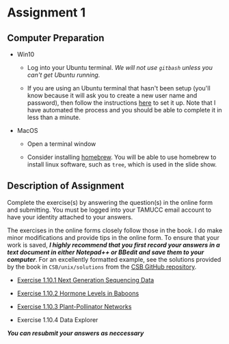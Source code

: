 # Assignment 1 

## Computer Preparation
* Win10
  * Log into your Ubuntu terminal.  _We will not use `gitbash` unless you can't get Ubuntu running._

  * If you are using an Ubuntu terminal that hasn't been setup (you'll know because it will ask you to create a new user name and password), then follow the instructions [here](https://github.com/cbirdlab/wlsUBUNTU_settings/blob/master/README.md) to set it up. Note that I have automated the process and you should be able to complete it in less than a minute.

* MacOS

  * Open a terminal window

  * Consider installing [homebrew](https://brew.sh/).  You will be able to use homebrew to install linux software, such as `tree`, which is used in the slide show.

## Description of Assignment

Complete the exercise(s) by answering the question(s) in the online form and submitting.  You must be logged into your TAMUCC email account to have your identity attached to your answers. 

The exercises in the online forms closely follow those in the book.  I do make minor modifications and provide tips in the online form.  To ensure that your work is saved, **_I highly recommend that you first record your answers in a text document in either Notepad++ or BBedit and save them to your computer_**.  For an excellently formatted example, see the solutions provided by the book in `CSB/unix/solutions` from the [CSB GitHub repository](https://github.com/CSB-book/CSB.git).

* [Exercise 1.10.1 Next Generation Sequencing Data](https://forms.office.com/Pages/ResponsePage.aspx?id=8frLNKZngUepylFOslULZlFZdbyVx8RLiPt1GobhHnlUMTVENFg0UjhFTzc3Wkc0NExRTjdLSjdGNi4u)

* [Exercise 1.10.2 Hormone Levels in Baboons](https://forms.office.com/Pages/ResponsePage.aspx?id=8frLNKZngUepylFOslULZlFZdbyVx8RLiPt1GobhHnlUQldJQTVHMTlYMFVYTkhZSDBZR1A0Q1E2Ny4u)

* [Exercise 1.10.3 Plant-Pollinator Networks](https://forms.office.com/Pages/ResponsePage.aspx?id=8frLNKZngUepylFOslULZlFZdbyVx8RLiPt1GobhHnlUMlpVSUQ0U1hTSFZERDE1WUdZWjRYUlhaWi4u)

* Exercise 1.10.4 Data Explorer

**_You can resubmit your answers as neccessary_**

